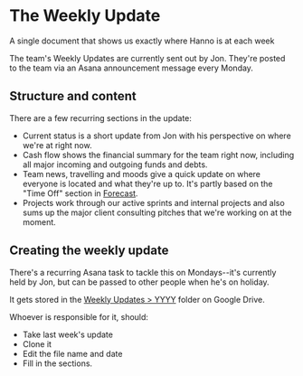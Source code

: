 # The Weekly Update

A single document that shows us exactly where Hanno is at each week

The team's Weekly Updates are currently sent out by Jon. They're posted to the team via an Asana announcement message every Monday.

## Structure and content
There are a few recurring sections in the update:

* Current status is a short update from Jon with his perspective on where we're at right now.
* Cash flow shows the financial summary for the team right now, including all major incoming and outgoing funds and debts.
* Team news, travelling and moods give a quick update on where everyone is located and what they're up to. It's partly based on the "Time Off" section in [Forecast](https://forecastapp.com/90585/schedule/projects).
* Projects work through our active sprints and internal projects and also sums up the major client consulting pitches that we're working on at the moment.

## Creating the weekly update

There's a recurring Asana task to tackle this on Mondays--it's currently held by Jon, but can be passed to other people when he's on holiday.

It gets stored in the [Weekly Updates > YYYY](https://drive.google.com/drive/folders/0B2UD3H1ttTKXU1VVakZyN0dSdEk/0B2UD3H1ttTKXLTE3WVFBTlpnLUU/0B2UD3H1ttTKXdjhUajIydkJMQ1U) folder on Google Drive.

Whoever is responsible for it, should:

- Take last week's update
- Clone it
- Edit the file name and date
- Fill in the sections.

